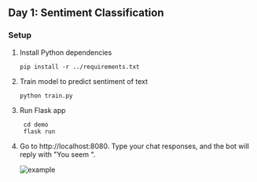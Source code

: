 ## Day 1: Sentiment Classification

### Setup
1. Install Python dependencies
    ```
    pip install -r ../requirements.txt
   ```
2. Train model to predict sentiment of text
    ```
    python train.py
    ```
3. Run Flask app
   ```
    cd demo
    flask run
   ```
4. Go to http://localhost:8080. Type your chat responses, and the bot will reply with "You seem <sentiment>".

    ![example](example.png)
